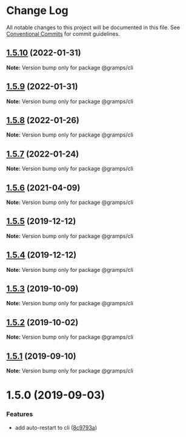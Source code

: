 # Change Log

All notable changes to this project will be documented in this file.
See [Conventional Commits](https://conventionalcommits.org) for commit guidelines.

## [1.5.10](https://github.com/gramps-graphql/gramps-cli/compare/@gramps/cli@1.5.9...@gramps/cli@1.5.10) (2022-01-31)

**Note:** Version bump only for package @gramps/cli





## [1.5.9](https://github.com/gramps-graphql/gramps-cli/compare/@gramps/cli@1.5.8...@gramps/cli@1.5.9) (2022-01-31)

**Note:** Version bump only for package @gramps/cli






## [1.5.8](https://github.com/gramps-graphql/gramps-cli/compare/@gramps/cli@1.5.7...@gramps/cli@1.5.8) (2022-01-26)

**Note:** Version bump only for package @gramps/cli





## [1.5.7](https://github.com/gramps-graphql/gramps-cli/compare/@gramps/cli@1.5.6...@gramps/cli@1.5.7) (2022-01-24)

**Note:** Version bump only for package @gramps/cli






## [1.5.6](https://github.com/gramps-graphql/gramps-cli/compare/@gramps/cli@1.5.5...@gramps/cli@1.5.6) (2021-04-09)

**Note:** Version bump only for package @gramps/cli





## [1.5.5](https://github.com/gramps-graphql/gramps-cli/compare/@gramps/cli@1.5.4...@gramps/cli@1.5.5) (2019-12-12)

**Note:** Version bump only for package @gramps/cli





## [1.5.4](https://github.com/gramps-graphql/gramps-cli/compare/@gramps/cli@1.5.3...@gramps/cli@1.5.4) (2019-12-12)

**Note:** Version bump only for package @gramps/cli





## [1.5.3](https://github.com/gramps-graphql/gramps-cli/compare/@gramps/cli@1.5.2...@gramps/cli@1.5.3) (2019-10-09)

**Note:** Version bump only for package @gramps/cli





## [1.5.2](https://github.com/gramps-graphql/gramps-cli/compare/@gramps/cli@1.5.1...@gramps/cli@1.5.2) (2019-10-02)

**Note:** Version bump only for package @gramps/cli





## [1.5.1](https://github.com/gramps-graphql/gramps-cli/compare/@gramps/cli@1.5.0...@gramps/cli@1.5.1) (2019-09-10)

**Note:** Version bump only for package @gramps/cli





# 1.5.0 (2019-09-03)


### Features

* add auto-restart to cli ([8c9793a](https://github.com/gramps-graphql/gramps-cli/commit/8c9793a))
